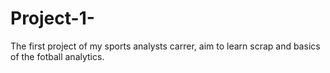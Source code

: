 # Project-1-
The first project of my sports analysts carrer, aim to learn scrap and basics of the fotball analytics. 
